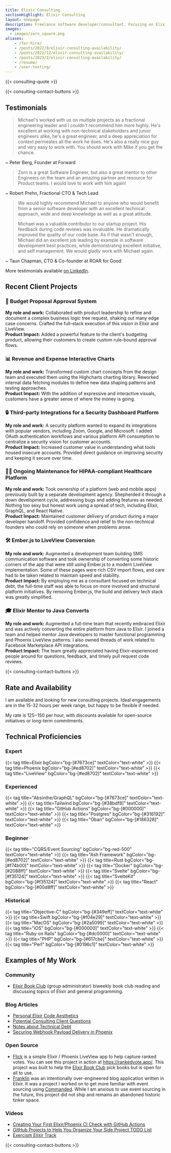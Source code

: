 ```yaml
---
title: Elixir Consulting
sectionHighlight: Elixir Consulting
layout: onepage
description: Freelance software developer/consultant. Focusing on Elixir, Phoenix, teaching, and mentoring. 
images:
  - images/zorn_square.png
aliases: 
    - /for-hire/
    - /posts/2022/8/elixir-consulting-availability/
    - /posts/2022/12/elixir-consulting-availability/
    - /posts/2023/2/elixir-consulting-availability/
    - /resume/
    - /user-testing/
---
```


{{< consulting-quote >}}

{{< consulting-contact-buttons >}}

## Testimonials

> Michael's worked with us on multiple projects as a fractional engineering leader and I couldn't recommend him more highly. He's excellent at working with non-technical stakeholders and junior engineers alike, he's a great engineer, and a deep appreciation for context permeates all the work he does. He's also a really nice guy and very easy to work with. You should work with Mike if you get the chance. 

<p class="mb-12">~ Peter Berg, Founder at Forward</p>

> Zorn is a great Software Engineer, but also a great mentor to other Engineers on the team and an amazing partner and resource for Product teams. I would love to work with him again! 

<p class="mb-12">~ Robert Prehn, Fractional CTO & Tech Lead</p>

> We would highly recommend Michael to anyone who would benefit from a senior software developer with an excellent technical approach, wide and deep knowledge as well as a great attitude.
> 
> Michael was a valuable contributor to our startup project. His feedback during code reviews was invaluable. He dramatically improved the quality of our code base. As if that wasn't enough, Michael did an excellent job leading by example in software development best practices, while demonstrating excellent initiative, and self management. We would gladly work with Michael again. 

<p class="mb-12">~ Taun Chapman, CTO & Co-founder at ROAR for Good</p>

More testimonials available [on LinkedIn](https://www.linkedin.com/in/mikezornek/). 

## Recent Client Projects

<!-- This div helps add space under the above headline. -->
<div>

### 🥇 Budget Proposal Approval System

**My role and work:** Collaborated with product leadership to refine and document a complex business logic tree request, shaking out many edge case concerns. Crafted the full-stack execution of this vision in Elixir and LiveView.  
**Product Impact:** Added a powerful feature to the client's budgeting product, allowing their customers to create custom rule-bound approval flows.

### 📊 Revenue and Expense Interactive Charts

**My role and work:** Transformed custom chart concepts from the design team and executed them using the Highcharts charting library. Reworked internal data fetching modules to define new data shaping patterns and testing approaches.  
**Product Impact:** With the addition of expressive and interactive visuals, customers have a greater sense of where the money is going.

### 🔒 Third-party Integrations for a Security Dashboard Platform

**My role and work:** A security platform wanted to expand its integrations with popular vendors, including Zoom, Google, and Microsoft. I added OAuth authentication workflows and various platform API consumption to centralize a security vision for customer accounts.  
**Product Impact:** Increased customer value in understanding what tools housed insecure accounts. Provided direct guidance on improving security and keeping it secure over time.

### 🧑‍⚕️ Ongoing Maintenance for HIPAA-compliant Healthcare Platform

**My role and work:** Took ownership of a platform (web and mobile apps) previously built by a separate development agency. Shepherded it through a down development cycle, addressing bugs and adding features as needed. Nothing too sexy but honest work using a spread of tech, including Elixir, GraphQL, and React Native.  
**Product Impact:** Maintained customer delivery of product during a major developer handoff. Provided confidence and relief to the non-technical founders who could rely on someone when problems arose.

### 🛠️ Ember.js to LiveView Conversion

**My role and work:** Augmented a development team building SMS communication software and took ownership of converting some historic corners of the app that were still using Ember.js to a modern LiveView implementation. Some of these pages were rich CSV import flows, and care had to be taken related to maintain speed and stability.  
**Product Impact:** By employing me as a consultant focused on technical debt, the full-time staff was able to focus on more involved and structural platform initiatives. By removing Ember.js, the build and delivery tech stack was greatly simplified.  

### 🎓 Elixir Mentor to Java Converts

**My role and work:** Augmented a full-time team that recently embraced Elixir and was actively converting the entire platform from Java to Elixir. I joined a team and helped mentor Java developers to master functional programming and Phoenix LiveView patterns. I also owned threads of work related to Facebook Marketplace API integrations.  
**Product Impact:** The team greatly appreciated having Elixir-experienced people around for questions, feedback, and timely pull request code reviews.

</div>

{{< consulting-contact-buttons >}}

## Rate and Availability

I am available and looking for new consulting projects. Ideal engagements are in the 15-32 hours per week range, but happy to be flexible if needed.

My rate is $125-$150 per hour, with discounts available for open-source initiatives or long-term commitments. 

## Technical Proficiencies

<h3 class="not-prose font-bold">Expert</h3>

<div class="flex items-center gap-1">
{{< tag title=Elixir bgColor="bg-[#7673ce]" textColor="text-white" >}}
{{< tag title=Phoenix bgColor="bg-[#ed8702]" textColor="text-white" >}}
{{< tag title="LiveView" bgColor="bg-[#ed8702]" textColor="text-white" >}}
</div>

<h3 class="not-prose font-bold mt-2">Experienced</h3>

<div class="flex items-center gap-1">
{{< tag title="Absinthe/GraphQL" bgColor="bg-[#7673ce]" textColor="text-white" >}}
{{< tag title=Tailwind bgColor="bg-[#38bdf8]" textColor="text-white" >}}
{{< tag title="GitHub Actions" bgColor="bg-[#000000]" textColor="text-white" >}}
{{< tag title="Postgres" bgColor="bg-[#316192]" textColor="text-white" >}}
{{< tag title="Oban" bgColor="bg-[#186328]" textColor="text-white" >}}
</div>

<h3 class="not-prose font-bold mt-2">Beginner</h3>

<div class="flex items-center gap-1">
{{< tag title="CQRS/Event Sourcing" bgColor="bg-red-500" textColor="text-white" >}}
{{< tag title="Ash Framework" bgColor="bg-[#ed8702]" textColor="text-white" >}}
{{< tag title=Rust bgColor="bg-[#f74b00]" textColor="text-white" >}}
{{< tag title="Docker" bgColor="bg-[#2088ff]" textColor="text-white" >}}
{{< tag title="Svelte" bgColor="bg-[#f35124]" textColor="text-white" >}}
{{< tag title="SvelteKit" bgColor="bg-[#f35124]" textColor="text-white" >}}
{{< tag title="React" bgColor="bg-[#00d8ff]" textColor="text-white" >}}
</div>

<h3 class="not-prose font-bold mt-2">Historical</h3>

<div class="flex items-center gap-1">
{{< tag title="Objective-C" bgColor="bg-[#349eff]" textColor="text-white" >}}
{{< tag title=Swift bgColor="bg-[#f04e29]" textColor="text-white" >}}
{{< tag title="MacOS" bgColor="bg-[#2a5099]" textColor="text-white" >}}
{{< tag title="iOS" bgColor="bg-[#000000]" textColor="text-white" >}}
{{< tag title="Ruby on Rails" bgColor="bg-[#dc0000]" textColor="text-white" >}}
{{< tag title="PHP" bgColor="bg-[#617cbe]" textColor="text-white" >}}
{{< tag title="Perl" bgColor="bg-[#0196c1]" textColor="text-white" >}}
</div>

## Examples of My Work

### Community

- [Elixir Book Club](https://elixirbookclub.github.io/website/) (group administrator) biweekly book club reading and discussing topics of Elixir and general programming.

### Blog Articles

- [Personal Elixir Code Aesthetics](https://mikezornek.com/posts/2024/9/elixir-code-aesthetic/)
- [Potential Consulting Client Questions](https://mikezornek.com/posts/2023/3/potential-consulting-client-questions/)
- [Notes about Technical Debt](https://mikezornek.com/posts/2023/4/technical-debt/)
- [Securing Webhook Payload Delivery in Phoenix](https://mikezornek.com/posts/2021/2/securing-webhook-payload-delivery/)

### Open Source

- [Flick](https://github.com/zorn/flick) is a simple Elixir / Phoenix LiveView app to help capture ranked votes. You can see this project in action at <https://rankedvote.app/>. This project was built to help the [Elixir Book Club](https://elixirbookclub.github.io/website/) pick books but is open for all to use.
- [Franklin](https://github.com/zorn/franklin) was an intentionally over-engineered blog application written in Elixir. It was a project I worked on to get more familiar with event sourcing using [Commanded](https://github.com/commanded/commanded). While I am anxious to use event sourcing in the future, this project did not ship and remains an abandoned historic tinker space.

### Videos

- [Creating Your First Elixir/Phoenix CI Check with GitHub Actions](https://www.youtube.com/watch?v=wF3llh4VLlQ) 
- [GitHub Projects to Help You Organize Your Side Project TODO List](https://www.youtube.com/watch?v=bUE846fGFec) 
- [Exercism Elixir Track](https://www.youtube.com/playlist?list=PLcuknvxBZ9L6wgG61cQnfyjfNUSFX2G5O) 

{{< consulting-contact-buttons >}}
